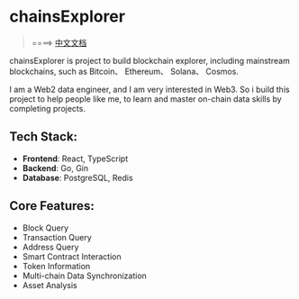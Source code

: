 # chainsExplorer
> ====> [中文文档](./README.cn.md)

chainsExplorer is project to build blockchain explorer, including mainstream blockchains, such as Bitcoin、 Ethereum、 Solana、 Cosmos.

I am a Web2 data engineer, and I am very interested in Web3. So i build this project to help people like me, to learn and master on-chain data skills by completing projects.

## Tech Stack:
- **Frontend**: React, TypeScript
- **Backend**: Go, Gin
- **Database**: PostgreSQL, Redis

## Core Features:
- Block Query
- Transaction Query
- Address Query
- Smart Contract Interaction
- Token Information
- Multi-chain Data Synchronization
- Asset Analysis



